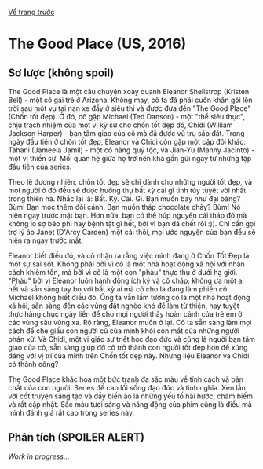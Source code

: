 [Về trang trước](./review-phim.html)

# The Good Place (US, 2016)

## Sơ lược (không spoil)

The Good Place là một câu chuyện xoay quanh Eleanor Shellstrop (Kristen Bell) - một cô gái trẻ ở Arizona. Không may, cô ta đã phải cuốn khăn gói lên trời sau một vụ tai nạn xe đẩy ở siêu thị và được đưa đến "The Good Place" (Chốn tốt đẹp). Ở đó, cô gặp Michael (Ted Danson) - một "thể siêu thực", chịu trách nhiệm của một vị kỹ sư cho chốn tốt đẹp đó, Chidi (William Jackson Harper) - bạn tâm giao của cô mà đã được vũ trụ sắp đặt. Trong ngày đầu tiên ở chốn tốt đẹp, Eleanor và Chidi còn gặp một cặp đôi khác: Tahani (Jameela Jamil) - một cô nàng quý tộc, và Jian-Yu (Manny Jacinto) - một vị thiền sư. Mối quan hệ giữa họ trở nên khá gần gũi ngay từ những tập đầu tiên của series.

Theo lẽ đương nhiên, chốn tốt đẹp sẽ chỉ dành cho những người tốt đẹp, và mọi người ở đó đều sẽ được hưởng thụ bất kỳ cái gì tinh túy tuyệt vời nhất trong thiên hà. Nhắc lại là: Bất. Kỳ. Cái. Gì. Bạn muốn bay như đại bàng? Bùm! Bạn mọc thêm đôi cánh. Bạn muốn tháp chocolate chảy? Bùm! Nó hiện ngay trước mặt bạn. Hơn nữa, bạn có thể húp nguyên cái tháp đó mà không lo sợ béo phì hay bệnh tật gì hết, bởi vì bạn đã chết rồi :)). Chỉ cần gọi trợ lý ảo Janet (D'Arcy Carden) một cái thôi, mọi ước nguyện của bạn đều sẽ hiện ra ngay trước mắt.

Eleanor biết điều đó, và cô nhận ra rằng việc mình đang ở Chốn Tốt Đẹp là một sự sai sót. Không phải bởi vì cô là một nhà hoạt động xã hội với nhân cách khiêm tốn, mà bởi vì cô là một con "phàu" thực thụ ở dưới hạ giới. "Phàu" bởi vì Eleanor luôn hành động ích kỷ và cố chấp, không ưa một ai hết và sẵn sàng tay bo với bất kỳ ai mà cô cho là đang làm phiền cô. Michael không biết điều đó. Ông ta vẫn lầm tưởng cô là một nhà hoạt động xã hội, sẵn sàng đến các vùng đất nghèo khó để làm từ thiện, hay tuyệt thực hàng chục ngày liền để cho mọi người thấy hoàn cảnh của trẻ em ở các vùng sâu vùng xa. Rõ ràng, Eleanor muốn ở lại. Cô ta sẵn sàng làm mọi cách để che giấu con người cũ của mình khỏi con mắt của những người phán xử. Và Chidi, một vị giáo sư triết học đạo đức và cũng là người bạn tâm giao của cô, sẵn sàng giúp đỡ cô trở thành con người tốt đẹp hơn để xứng đáng với vị trí của mình trên Chốn tốt đẹp này. Nhưng liệu Eleanor và Chidi có thành công?

The Good Place khắc họa một bức tranh đa sắc màu về tính cách và bản chất của con người. Series đề cao lối sống đạo đức và tình nghĩa. Xen lẫn với cốt truyện sáng tạo và đầy biến ảo là những yếu tố hài hước, châm biếm và rất cập nhật. Sắc màu tươi sáng và năng động của phim cũng là điều mà mình đánh giá rất cao trong series này.

## Phân tích (SPOILER ALERT)

_Work in progress..._